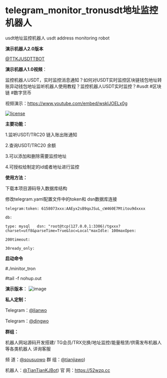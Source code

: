 # telegram_monitor_tronusdt地址监控机器人 

usdt地址监控机器人 
usdt address monitoring robot

**演示机器人2.0版本**

[@TTKJUSDTTBOT](https://t.me/TTKJUSDTTBOT) 

**演示机器人1.0视频**：

监控机器人USDT，实时监控消息通知？如何对USDT实时监控区块链钱包地址转账异动钱包地址监听机器人使用教程？监控机器人USDT实时监控？#usdt #区块链 #数字货币 

视频演示：https://www.youtube.com/embed/wsklJOELx0g

[![license](https://camo.githubusercontent.com/3d15d4feb653bd7e09d739778e8c3379e1da1e48524a3342046cdd7dd4e64261/68747470733a2f2f696d672e736869656c64732e696f2f6769746875622f6c6963656e73652f736e616b656a6f7264616e2f61646d696e6973747261746976652d6469766973696f6e732d6f662d4368696e612d6f6e2d507974686f6e2e737667)](https://github.com/snakejordan/administrative-divisions-of-China-on-Python/blob/master/LICENSE) 

**主要功能：**

1.监听USDT/TRC20 链入账出账通知

2.查询USDT/TRC20 余额

3.可以添加和删除需要监控地址

4.可授权给制定的id或者地址进行监控

**使用方法：**

下载本项目源码导入数据库结构

修改telegram.yaml配置文件中的token和 dsn数据库连接

`telegram:token: 6158073xxx:AAEyx2sB9qoJSuL_cW460E7Mtitou9dxxxx`

`db:`

`type: mysql  
    dsn: "root@tcp(127.0.0.1:3306)/tgxxx?charset=utf8&parseTime=True&loc=Local"maxIdle: 100maxOpen: `

`200timeout: `

`30ready_only:`

**启动命令**

#./minitor_tron

 #tail -f nohup.out  

**演示版本**：
![image](https://github.com/Dingwo/telegram_monitor_tron/assets/134056073/6aac95e6-a384-4f5b-8cbb-66c8adfdec58)

**私人定制：**

Telegram：[@lianwo ](https://t.me/lianwo)

Telegram：[@dingwo ](https://t.me/dingwo)

**群组：**

机器人网站源码开发搭建/ TG会员/TRX兑换/地址监控/能量租赁/供需发布机器人 等各类机器人 详询客服

频 道：[@sousuowo](https://t.me/sousuowo)  群 组：[@tianjiawo](https://t.me/tianjiawo))

机器人：[@TianTianKJBot](https://t.me/TianTianKJBot))   官 网：https://52wzq.cc

